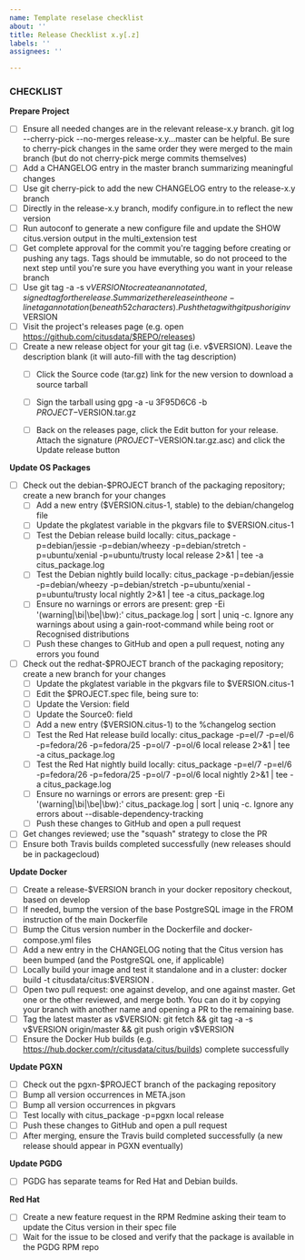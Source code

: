 ```yaml
---
name: Template reselase checklist
about: ''
title: Release Checklist x.y[.z]
labels: ''
assignees: ''

---
```


### CHECKLIST


**Prepare Project**
 

- [ ] Ensure all needed changes are in the relevant release-x.y branch. git log --cherry-pick --no-merges release-x.y...master can be helpful. Be sure to cherry-pick changes in the same order they were merged to the main branch (but do not cherry-pick merge commits themselves)
- [ ] Add a CHANGELOG entry in the master branch summarizing meaningful changes
- [ ] Use git cherry-pick to add the new CHANGELOG entry to the release-x.y branch
- [ ] Directly in the release-x.y branch, modify configure.in to reflect the new version
- [ ] Run autoconf to generate a new configure file and update the SHOW citus.version output in the multi_extension test
- [ ] Get complete approval for the commit you're tagging before creating or pushing any tags. Tags should be immutable, so do not proceed to the next step until you're sure you have everything you want in your release branch
- [ ] Use git tag -a -s v$VERSION to create an annotated, signed tag for the release. Summarize the release in the one-line tag annotation (beneath 52 characters). Push the tag with git push origin v$VERSION
- [ ] Visit the project's releases page (e.g. open https://github.com/citusdata/$REPO/releases) 
- [ ] Create a new release object for your git tag (i.e. v$VERSION). Leave the description blank (it will auto-fill with the tag description)
    - [ ] Click the Source code (tar.gz) link for the new version to download a source tarball
    - [ ] Sign the tarball using gpg -a -u 3F95D6C6 -b $PROJECT-$VERSION.tar.gz
    - [ ]  Back on the releases page, click the Edit button for your release. Attach the signature ($PROJECT-$VERSION.tar.gz.asc) and click the Update release button


**Update OS Packages**
 

- [ ] Check out the debian-$PROJECT branch of the packaging repository; create a new branch for your changes 
    - [ ] Add a new entry ($VERSION.citus-1, stable) to the debian/changelog file
    - [ ] Update the pkglatest variable in the pkgvars file to $VERSION.citus-1
    - [ ] Test the Debian release build locally: citus_package -p=debian/jessie -p=debian/wheezy -p=debian/stretch -p=ubuntu/xenial -p=ubuntu/trusty local release 2>&1 | tee -a citus_package.log
    - [ ] Test the Debian nightly build locally: citus_package -p=debian/jessie -p=debian/wheezy -p=debian/stretch -p=ubuntu/xenial -p=ubuntu/trusty local nightly 2>&1 | tee -a citus_package.log
    - [ ] Ensure no warnings or errors are present: grep -Ei '(warning|\bi|\be|\bw):' citus_package.log | sort | uniq -c. Ignore any warnings about using a gain-root-command while being root or Recognised distributions
    - [ ] Push these changes to GitHub and open a pull request, noting any errors you found
- [ ] Check out the redhat-$PROJECT branch of the packaging repository; create a new branch for your changes 
    - [ ] Update the pkglatest variable in the pkgvars file to $VERSION.citus-1
    - [ ] Edit the $PROJECT.spec file, being sure to: 
    - [ ] Update the Version: field
    - [ ] Update the Source0: field
    - [ ] Add a new entry ($VERSION.citus-1) to the %changelog section
    - [ ] Test the Red Hat release build locally: citus_package -p=el/7 -p=el/6 -p=fedora/26 -p=fedora/25 -p=ol/7 -p=ol/6 local release 2>&1 | tee -a citus_package.log
    - [ ] Test the Red Hat nightly build locally: citus_package -p=el/7 -p=el/6 -p=fedora/26 -p=fedora/25 -p=ol/7 -p=ol/6 local nightly 2>&1 | tee -a citus_package.log
    - [ ] Ensure no warnings or errors are present: grep -Ei '(warning|\bi|\be|\bw):' citus_package.log | sort | uniq -c. Ignore any errors about --disable-dependency-tracking
    - [ ] Push these changes to GitHub and open a pull request
- [ ] Get changes reviewed; use the "squash" strategy to close the PR
- [ ] Ensure both Travis builds completed successfully (new releases should be in packagecloud)

**Update Docker**
 

- [ ] Create a release-$VERSION branch in your docker repository checkout, based on develop
- [ ]  If needed, bump the version of the base PostgreSQL image in the FROM instruction of the main Dockerfile
- [ ]  Bump the Citus version number in the Dockerfile and docker-compose.yml files
- [ ]  Add a new entry in the CHANGELOG noting that the Citus version has been bumped (and the PostgreSQL one, if applicable)
- [ ]  Locally build your image and test it standalone and in a cluster: docker build -t citusdata/citus:$VERSION .
- [ ]  Open two pull request: one against develop, and one against master. Get one or the other reviewed, and merge both. You can do it by copying your branch with another name and opening a PR to the remaining base.
- [ ]  Tag the latest master as v$VERSION: git fetch && git tag -a -s v$VERSION origin/master && git push origin v$VERSION
- [ ]  Ensure the Docker Hub builds (e.g. https://hub.docker.com/r/citusdata/citus/builds) complete successfully

**Update PGXN**
 

- [ ] Check out the pgxn-$PROJECT branch of the packaging repository
- [ ] Bump all version occurrences in META.json
- [ ] Bump all version occurrences in pkgvars
- [ ] Test locally with citus_package -p=pgxn local release
- [ ] Push these changes to GitHub and open a pull request
- [ ] After merging, ensure the Travis build completed successfully (a new release should appear in PGXN eventually)

**Update PGDG**
- [ ] PGDG has separate teams for Red Hat and Debian builds.

**Red Hat**
 
- [ ] Create a new feature request in the RPM Redmine asking their team to update the Citus version in their spec file
- [ ]  Wait for the issue to be closed and verify that the package is available in the PGDG RPM repo
